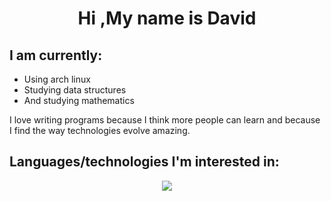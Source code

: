 <h1 align="center"> Hi ,My name is David</h1>
<h2>I am currently:</h2>
<ul>
  <li>Using arch linux</li>
  <li>Studying data structures</li>
  <li>And studying mathematics</li>
</ul>
<p>I love writing programs because I think more people can learn and because I find the way technologies evolve amazing.</p>
<h2>Languages/technologies I'm interested in:</h2>
<p align="center">
  <img src="https://skillicons.dev/icons?i=git,python,c,cpp,cs,html,css,js,bash,linux,neovim,arduino,haskell,lua"></>
</p>

